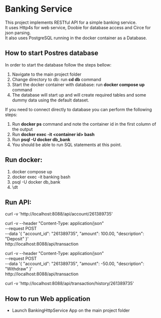 # Banking Service
This project implements RESTful API for a simple banking service.\
It uses Http4s for web service, Doobie for database access and Circe for json parsing.\
It also uses PostgreSQL running in the docker container as a Database.

## How to start Postres database
In order to start the database follow the steps bellow:
1. Navigate to the main project folder
2. Change directory to db: run **cd db** command
3. Start the docker container with database: run **docker compose up** command
4. The database will start up and will create required tables and some dummy data using the default dataset. 

If you need to connect directly to database you can perform the following steps:
1. Run **docker ps** command and note the container id in the first column of the output
2. Run **docker exec -it \<container id\> bash**
3. Run **psql -U docker db_bank**
4. You should be able to run SQL statements at this point.

## Run docker:
1. docker compose up
2. docker exec -it banking bash
3. psql -U docker db_bank
4. \dt

## Run API:
curl -v 'http://localhost:8088/api/account/261389735'

curl -v --header "Content-Type: application/json" \
--request POST \
--data '{ "account_id": "261389735", "amount": 100.00, "description": "Deposit" }' \
http://localhost:8088/api/transaction

curl -v --header "Content-Type: application/json" \
--request POST \
--data '{ "account_id": "261389735", "amount": -50.00, "description": "Withdraw" }' \
http://localhost:8088/api/transaction

curl -v 'http://localhost:8088/api/transaction/history/261389735'




## How to run Web application
* Launch BankingHttpService App on the main project folder  
